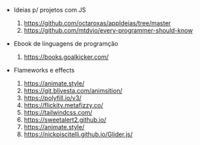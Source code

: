 - Ideias p/ projetos com JS
  1. https://github.com/octaroxas/appIdeias/tree/master
  2. https://github.com/mtdvio/every-programmer-should-know

- Ebook de linguagens de programção
  1. https://books.goalkicker.com/

- Flameworks e effects
  1. https://animate.style/ 
  2. https://git.blivesta.com/animsition/ 
  3. https://polyfill.io/v3/ 
  4. https://flickity.metafizzy.co/ 
  5. https://tailwindcss.com/ 
  6. https://sweetalert2.github.io/ 
  7. https://animate.style/ 
  8. https://nickpiscitelli.github.io/Glider.js/